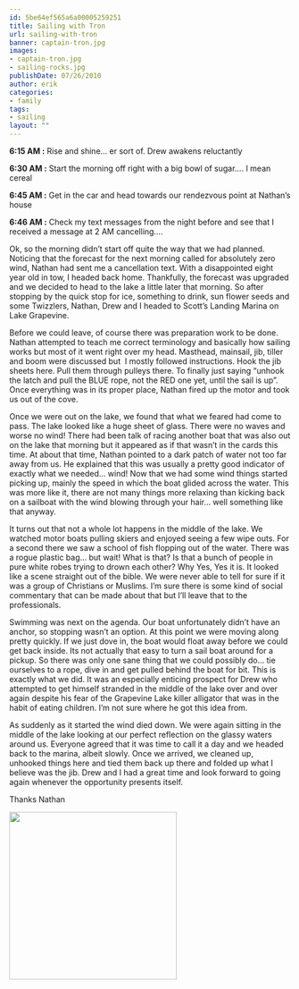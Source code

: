 ```yaml
---
id: 5be64ef565a6a00005259251
title: Sailing with Tron
url: sailing-with-tron
banner: captain-tron.jpg
images:
- captain-tron.jpg
- sailing-rocks.jpg
publishDate: 07/26/2010
author: erik
categories:
- family
tags:
- sailing
layout: ""
---
```

**6:15 AM :** Rise and shine&#8230; er sort of. Drew awakens reluctantly
  
**6:30 AM :** Start the morning off right with a big bowl of sugar&#8230;. I mean cereal
  
**6:45 AM :** Get in the car and head towards our rendezvous point at Nathan&#8217;s house
  
**6:46 AM :** Check my text messages from the night before and see that I received a message at 2 AM cancelling&#8230;.

Ok, so the morning didn&#8217;t start off quite the way that we had planned. Noticing that the forecast for the next morning called for absolutely zero wind, Nathan had sent me a cancellation text. With a disappointed eight year old in tow, I headed back home. Thankfully, the forecast was upgraded and we decided to head to the lake a little later that morning. So after stopping by the quick stop for ice, something to drink, sun flower seeds and some Twizzlers, Nathan, Drew and I headed to Scott&#8217;s Landing Marina on Lake Grapevine.

Before we could leave, of course there was preparation work to be done. Nathan attempted to teach me correct terminology and basically how sailing works but most of it went right over my head. Masthead, mainsail, jib, tiller and boom were discussed but  I mostly followed instructions. Hook the jib sheets here. Pull them through pulleys there. To finally just saying &#8220;unhook the latch and pull the BLUE rope, not the RED one yet, until the sail is up&#8221;. Once everything was in its proper place, Nathan fired up the motor and took us out of the cove.

Once we were out on the lake, we found that what we feared had come to pass. The lake looked like a huge sheet of glass. There were no waves and worse no wind! There had been talk of racing another boat that was also out on the lake that morning but it appeared as if that wasn&#8217;t in the cards this time. At about that time, Nathan pointed to a dark patch of water not too far away from us. He explained that this was usually a pretty good indicator of exactly what we needed&#8230; wind! Now that we had some wind things started picking up, mainly the speed in which the boat glided across the water. This was more like it, there are not many things more relaxing than kicking back on a sailboat with the wind blowing through your hair&#8230; well something like that anyway.

It turns out that not a whole lot happens in the middle of the lake. We watched motor boats pulling skiers and enjoyed seeing a few wipe outs. For a second there we saw a school of fish flopping out of the water. There was a rogue plastic bag&#8230; but wait! What is that? Is that a bunch of people in pure white robes trying to drown each other? Why Yes, Yes it is. It looked like a scene straight out of the bible. We were never able to tell for sure if it was a group of Christians or Muslims. I&#8217;m sure there is some kind of social commentary that can be made about that but I&#8217;ll leave that to the professionals.

Swimming was next on the agenda. Our boat unfortunately didn&#8217;t have an anchor, so stopping wasn&#8217;t an option. At this point we were moving along pretty quickly. If we just dove in, the boat would float away before we could get back inside. Its not actually that easy to turn a sail boat around for a pickup. So there was only one sane thing that we could possibly do&#8230; tie ourselves to a rope, dive in and get pulled behind the boat for bit. This is exactly what we did. It was an especially enticing prospect for Drew who attempted to get himself stranded in the middle of the lake over and over again despite his fear of the Grapevine Lake killer alligator that was in the habit of eating children. I&#8217;m not sure where he got this idea from.

As suddenly as it started the wind died down. We were again sitting in the middle of the lake looking at our perfect reflection on the glassy waters around us. Everyone agreed that it was time to call it a day and we headed back to the marina, albeit slowly. Once we arrived, we cleaned up, unhooked things here and tied them back up there and folded up what I believe was the jib. Drew and I had a great time and look forward to going again whenever the opportunity presents itself.

Thanks Nathan

<img src="{imageservice}/sailing-rocks.jpg"  border="0" width="300" />